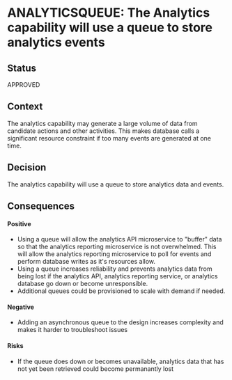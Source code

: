 # ANALYTICSQUEUE: The Analytics capability will use a queue to store analytics events

## Status
APPROVED

## Context
The analytics capability may generate a large volume of data from candidate actions and other activities. This makes database calls a significant resource constraint if too many events are generated at one time.

## Decision
The analytics capability will use a queue to store analytics data and events.

## Consequences
#### Positive
- Using a queue will allow the analytics API microservice to "buffer" data so that the analytics reporting microservice is not overwhelmed. This will allow the analytics reporting microservice to poll for events and perform database writes as it's resources allow.
- Using a queue increases reliability and prevents analytics data from being lost if the analytics API, analytics reporting service, or analytics database go down or become unresponsible.
- Additional queues could be provisioned to scale with demand if needed.

#### Negative
- Adding an asynchronous queue to the design increases complexity and makes it harder to troubleshoot issues

#### Risks
- If the queue does down or becomes unavailable, analytics data that has not yet been retrieved could become permanantly lost
